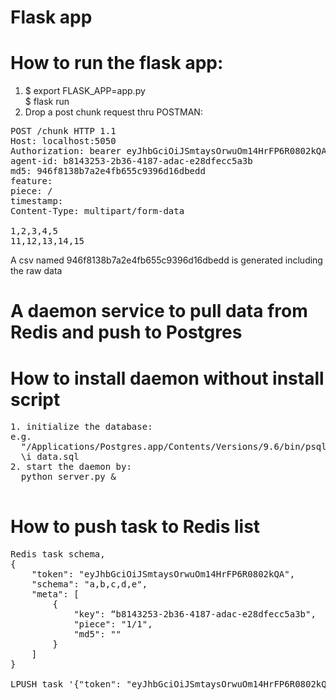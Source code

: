 # Flask app

# How to run the flask app:
1. $ export FLASK_APP=app.py <br>
   $ flask run
2. Drop a post chunk request thru POSTMAN:
<pre>
POST /chunk HTTP 1.1
Host: localhost:5050
Authorization: bearer eyJhbGciOiJSmtaysOrwuOm14HrFP6R0802kQA
agent-id: b8143253-2b36-4187-adac-e28dfecc5a3b
md5: 946f8138b7a2e4fb655c9396d16dbedd
feature: <feature-name>
piece: <current>/<total>
timestamp: <expected-time-stamp>
Content-Type: multipart/form-data

1,2,3,4,5
11,12,13,14,15
</pre>
A csv named 946f8138b7a2e4fb655c9396d16dbedd is generated including the raw data


# A daemon service to pull data from Redis and push to Postgres

# How to install daemon without install script
<pre>
1. initialize the database: 
e.g.
  "/Applications/Postgres.app/Contents/Versions/9.6/bin/psql" -U postgres -h localhost
  \i data.sql
2. start the daemon by:
  python server.py &
 </pre>

# How to push task to Redis list
<pre>
Redis task schema,
{
    "token": "eyJhbGciOiJSmtaysOrwuOm14HrFP6R0802kQA",
    "schema": "a,b,c,d,e",
    "meta": [
        {
            "key": “b8143253-2b36-4187-adac-e28dfecc5a3b",
            "piece": "1/1",
            "md5": "<md5 chechsum of raw data created in #1>"
        }
    ]
}

LPUSH task '{"token": "eyJhbGciOiJSmtaysOrwuOm14HrFP6R0802kQA", "meta": [{"piece": "1/1", "key": "b8143253-2b36-4187-adac-e28dfecc5a3b", "md5": "946f8138b7a2e4fb655c9396d16dbedd"}], "schema": "a,b,c,d,e"}'
</pre>
